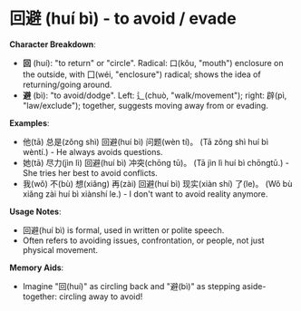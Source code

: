 # **回避 (huí bì) - to avoid / evade**

**Character Breakdown**:  
- **回** (huí): "to return" or "circle". Radical: 口(kǒu, "mouth") enclosure on the outside, with 囗(wéi, "enclosure") radical; shows the idea of returning/going around.  
- **避** (bì): "to avoid/dodge". Left: 辶(chuò, "walk/movement"); right: 辟(pì, "law/exclude"); together, suggests moving away from or evading.

**Examples**:  
- 他(tā) 总是(zǒng shì) 回避(huí bì) 问题(wèn tí)。 (Tā zǒng shì huí bì wèntí.) - He always avoids questions.  
- 她(tā) 尽力(jìn lì) 回避(huí bì) 冲突(chōng tū)。 (Tā jìn lì huí bì chōngtū.) - She tries her best to avoid conflicts.  
- 我(wǒ) 不(bù) 想(xiǎng) 再(zài) 回避(huí bì) 现实(xiàn shí) 了(le)。 (Wǒ bù xiǎng zài huí bì xiànshí le.) - I don't want to avoid reality anymore.

**Usage Notes**:  
- 回避(huí bì) is formal, used in written or polite speech.  
- Often refers to avoiding issues, confrontation, or people, not just physical movement.

**Memory Aids**:  
- Imagine "回(huí)" as circling back and "避(bì)" as stepping aside-together: circling away to avoid!